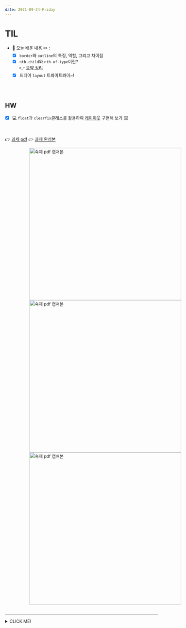 ```yaml
---
date: 2021-09-24-Friday
---
```


# TIL 
- 📝 오늘 배운 내용  ✏️ : 
  - [x] `border`와 `outline`의 특징, 역할, 그리고 차이점
  - [x] `nth-child`와 `nth-of-type`이란?      
  👉 [요약 정리]()
  - [x] 드디어 `layout` 트롸이트롸이~!    

<br /> 
<br />

## HW
- [x] 💻 `float`과 `clearfix`클래스를 활용하여 [레이아웃]() 구현해 보기 ⌨️    

<br />
 
👉 [과제 pdf]()
👉 [과제 완성본]()

<img src="./images/.png" alt="숙제 pdf 캡쳐본" width="500px" style="padding-left:80px;" />

<br /> 

<img src="./images/.png" alt="숙제 pdf 캡쳐본" width="500px" style="padding-left:80px;" />

<br /> 

<img src="./images/.png" alt="숙제 pdf 캡쳐본" width="500px" style="padding-left:80px;" />

<br /> 
<br />

---

<details>
<summary>CLICK ME!</summary>  

- cf.  
  - 
  - 
  - 
  - 
  - 
  - 
  - 
  - 
  - [과제 pdf]()

</detials>  



